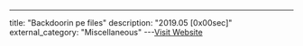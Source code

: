 ---
title: "Backdoorin pe files"
description: "2019.05 [0x00sec]"
external_category: "Miscellaneous"
---[Visit Website](https://0x00sec.org/t/backdoorin-pe-files/13912/)

